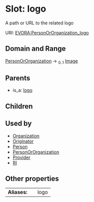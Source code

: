 
# Slot: logo

A path or URL to the related logo

URI: [EVORA:PersonOrOrganization_logo](https://evora-project.eu/PersonOrOrganization_logo)


## Domain and Range

[PersonOrOrganization](PersonOrOrganization.md) &#8594;  <sub>0..1</sub> [Image](Image.md)

## Parents

 *  is_a: [logo](logo.md)

## Children


## Used by

 * [Organization](Organization.md)
 * [Originator](Originator.md)
 * [Person](Person.md)
 * [PersonOrOrganization](PersonOrOrganization.md)
 * [Provider](Provider.md)
 * [RI](RI.md)

## Other properties

|  |  |  |
| --- | --- | --- |
| **Aliases:** | | logo |